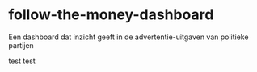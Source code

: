 # follow-the-money-dashboard
Een dashboard dat inzicht geeft in de advertentie-uitgaven van politieke partijen

test test